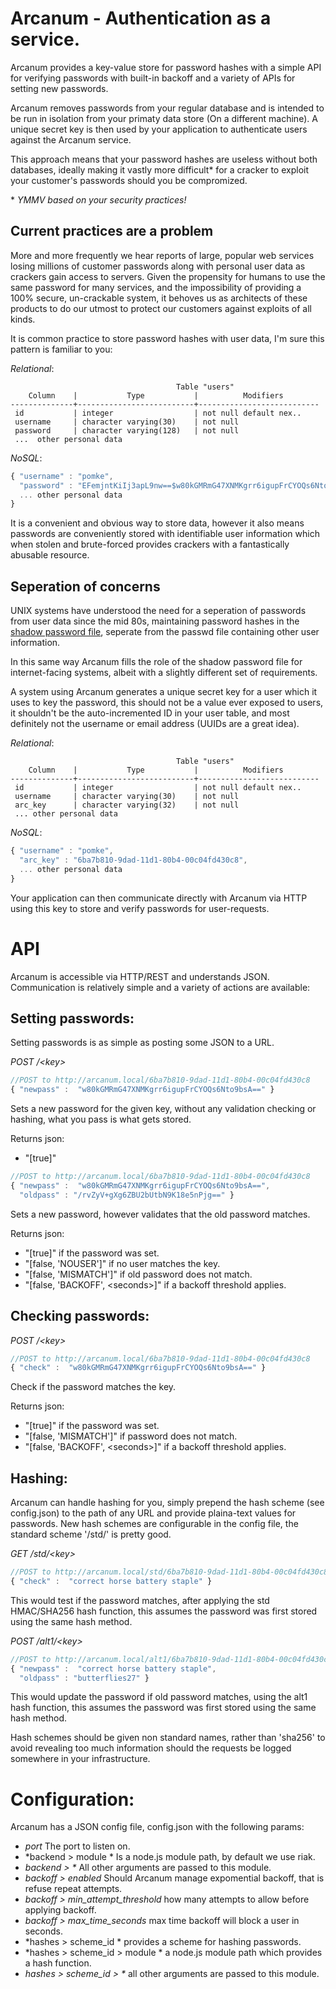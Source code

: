 Arcanum - Authentication as a service.
======================================

Arcanum provides a key-value store for password hashes with a simple API for
verifying passwords with built-in backoff and a variety of APIs for setting 
new passwords. 

Arcanum removes passwords from your regular database and is intended to be 
run in isolation from your primaty data store (On a different machine). A
unique secret key is then used by your application to authenticate users 
against the Arcanum service. 

This approach means that your password hashes are useless without both 
databases, ideally making it vastly more difficult\* for a cracker to
exploit your customer's passwords should you be compromized.

\* _YMMV based on your security practices!_

Current practices are a problem
-------------------------------

More and more frequently we hear reports of large, popular web services
losing millions of customer passwords along with personal user data as 
crackers gain access to servers.  Given the propensity for humans to use
the same password for many services, and the impossibility of providing 
a 100% secure, un-crackable system, it behoves us as architects of these
products to do our utmost to protect our customers against exploits of 
all kinds. 

It is common practice to store password hashes with user data, I'm sure
this pattern is familiar to you:

*Relational*:

```
                                     Table "users"
    Column    |           Type           |          Modifiers                        
--------------+--------------------------+---------------------------
 id           | integer                  | not null default nex..
 username     | character varying(30)    | not null
 password     | character varying(128)   | not null
 ...  other personal data

```

*NoSQL*:

```javascript 
{ "username" : "pomke", 
  "password" : "EFemjntKiIj3apL9nw==$w80kGMRmG47XNMKgrr6igupFrCYOQs6Nto9bsA==",
  ... other personal data
}
```

It is a convenient and obvious way to store data, however it also
means passwords are conveniently stored with identifiable user information
which when stolen and brute-forced provides crackers with a fantastically 
abusable resource.


Seperation of concerns
----------------------

UNIX systems have understood the need for a seperation of passwords from 
user data since the mid 80s, maintaining password hashes in the [shadow password
file](http://en.wikipedia.org/wiki/Shadow_password), seperate from the passwd
file containing other user information. 

In this same way Arcanum fills the role of the shadow password file for 
internet-facing systems, albeit with a slightly different set of requirements.

A system using Arcanum generates a unique secret key for a user which it uses 
to key the password, this should not be a value ever exposed to users, it 
shouldn't be the auto-incremented ID in your user table, and most definitely 
not the username or email address (UUIDs are a great idea). 

*Relational*:

```
                                     Table "users"
    Column    |           Type           |          Modifiers                        
--------------+--------------------------+---------------------------
 id           | integer                  | not null default nex..
 username     | character varying(30)    | not null
 arc_key      | character varying(32)    | not null
 ... other personal data

```

*NoSQL*:

```javascript 
{ "username" : "pomke", 
  "arc_key" : "6ba7b810-9dad-11d1-80b4-00c04fd430c8",
  ... other personal data
}
```

Your application can then communicate directly with Arcanum via HTTP
using this key to store and verify passwords for user-requests. 


API
===

Arcanum is accessible via HTTP/REST and understands JSON. Communication
is relatively simple and a variety of actions are available:


Setting passwords:
------------------

Setting passwords is as simple as posting some JSON to a URL.

*POST /\<key\>* 

```javascript
//POST to http://arcanum.local/6ba7b810-9dad-11d1-80b4-00c04fd430c8
{ "newpass" :  "w80kGMRmG47XNMKgrr6igupFrCYOQs6Nto9bsA==" }
```
Sets a new password for the given key, without any validation checking or 
hashing, what you pass is what gets stored.

Returns json: 
* "[true]" 


```javascript
//POST to http://arcanum.local/6ba7b810-9dad-11d1-80b4-00c04fd430c8
{ "newpass" :  "w80kGMRmG47XNMKgrr6igupFrCYOQs6Nto9bsA==",
  "oldpass" : "/rvZyV+gXg6ZBU2bUtbN9K18e5nPjg==" }
```

Sets a new password, however validates that the old password matches. 

Returns json:

* "[true]" if the password was set.
* "[false, 'NOUSER']" if no user matches the key.
* "[false, 'MISMATCH']" if old password does not match.
* "[false, 'BACKOFF', \<seconds\>]" if a backoff threshold applies.


Checking passwords:
-------------------

*POST /\<key\>* 

```javascript
//POST to http://arcanum.local/6ba7b810-9dad-11d1-80b4-00c04fd430c8
{ "check" :  "w80kGMRmG47XNMKgrr6igupFrCYOQs6Nto9bsA==" }
```

Check if the password matches the key.

Returns json:

* "[true]" if the password was set.
* "[false, 'MISMATCH']" if password does not match.
* "[false, 'BACKOFF', \<seconds\>]" if a backoff threshold applies.


Hashing:
--------

Arcanum can handle hashing for you, simply prepend the hash scheme 
(see config.json) to the path of any URL and provide plaina-text values 
for passwords. New hash schemes are configurable in the config file, the 
standard scheme '/std/' is pretty good.

*GET /std/\<key\>* 

```javascript
//POST to http://arcanum.local/std/6ba7b810-9dad-11d1-80b4-00c04fd430c8
{ "check" :  "correct horse battery staple" }
```

This would test if the password matches, after applying the std HMAC/SHA256 hash 
function, this assumes the password was first stored using the same hash method.


*POST /alt1/\<key\>* 

```javascript
//POST to http://arcanum.local/alt1/6ba7b810-9dad-11d1-80b4-00c04fd430c8
{ "newpass" :  "correct horse battery staple",
  "oldpass" : "butterflies27" }
```

This would update the password if old password matches, using the alt1 hash
function, this assumes the password was first stored using the same hash method.


Hash schemes should be given non standard names, rather than 'sha256' to avoid
revealing too much information should the requests be logged somewhere in your 
infrastructure. 


Configuration:
==============

Arcanum has a JSON config file, config.json with the following params:

* *port* The port to listen on.
* *backend > module * Is a node.js module path, by default we use riak.
* *backend > \** All other arguments are passed to this module.
* *backoff > enabled* Should Arcanum manage expomential backoff, that is refuse repeat attempts. 
* *backoff > min_attempt_threshold* how many attempts to allow before applying backoff. 
* *backoff > max_time_seconds* max time backoff will block a user in seconds. 
* *hashes > scheme_id * provides a scheme for hashing passwords.
* *hashes > scheme_id  > module * a node.js module path which provides a hash function.
* *hashes > scheme_id  > \** all other arguments are passed to this module.




